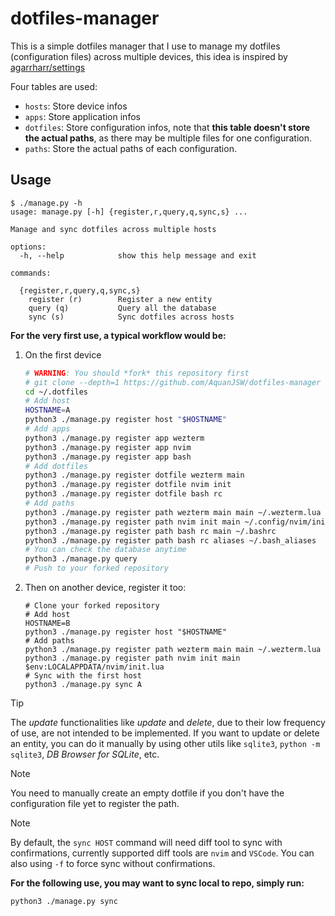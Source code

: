 # dotfiles-manager

This is a simple dotfiles manager that I use to manage my dotfiles (configuration files) across multiple devices,
this idea is inspired by [agarrharr/settings](https://github.com/agarrharr/settings)

Four tables are used:

- `hosts`: Store device infos
- `apps`: Store application infos
- `dotfiles`: Store configuration infos, note that **this table doesn't store the actual paths**, as there may be multiple files for one configuration.
- `paths`: Store the actual paths of each configuration.

## Usage

```plain
$ ./manage.py -h
usage: manage.py [-h] {register,r,query,q,sync,s} ...

Manage and sync dotfiles across multiple hosts

options:
  -h, --help            show this help message and exit

commands:

  {register,r,query,q,sync,s}
    register (r)        Register a new entity
    query (q)           Query all the database
    sync (s)            Sync dotfiles across hosts
```

**For the very first use, a typical workflow would be:**

1. On the first device

    ```bash
    # WARNING: You should *fork* this repository first
    # git clone --depth=1 https://github.com/AquanJSW/dotfiles-manager ~/.dotfiles
    cd ~/.dotfiles
    # Add host
    HOSTNAME=A
    python3 ./manage.py register host "$HOSTNAME"
    # Add apps
    python3 ./manage.py register app wezterm
    python3 ./manage.py register app nvim
    python3 ./manage.py register app bash
    # Add dotfiles
    python3 ./manage.py register dotfile wezterm main
    python3 ./manage.py register dotfile nvim init
    python3 ./manage.py register dotfile bash rc
    # Add paths
    python3 ./manage.py register path wezterm main main ~/.wezterm.lua
    python3 ./manage.py register path nvim init main ~/.config/nvim/init.lua
    python3 ./manage.py register path bash rc main ~/.bashrc
    python3 ./manage.py register path bash rc aliases ~/.bash_aliases
    # You can check the database anytime
    python3 ./manage.py query
    # Push to your forked repository
    ```

1. Then on another device, register it too:

    ```pwsh
    # Clone your forked repository
    # Add host
    HOSTNAME=B
    python3 ./manage.py register host "$HOSTNAME"
    # Add paths
    python3 ./manage.py register path wezterm main main ~/.wezterm.lua
    python3 ./manage.py register path nvim init main $env:LOCALAPPDATA/nvim/init.lua
    # Sync with the first host
    python3 ./manage.py sync A
    ```
    
> [!TIP]
> The *update* functionalities like *update* and *delete*, due to their low
> frequency of use, are not intended to be implemented.
> If you want to update or delete an entity, you can do it manually by using
> other utils like `sqlite3`, `python -m sqlite3`, *DB Browser for SQLite*, etc.

> [!NOTE]
> You need to manually create an empty dotfile if you don't have the
> configuration file yet to register the path.

> [!NOTE]
> By default, the `sync HOST` command will need diff tool to sync with
> confirmations, currently supported diff tools are `nvim` and `VSCode`.
> You can also using `-f` to force sync without confirmations.

**For the following use, you may want to sync local to repo, simply run:**

```bash
python3 ./manage.py sync
```
